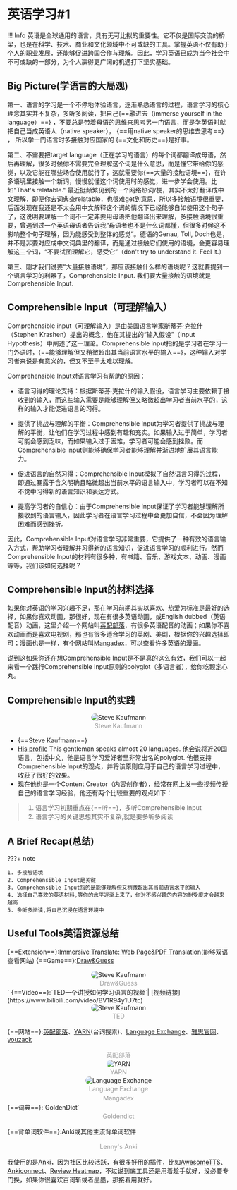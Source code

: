 # 英语学习#1
!!! Info
	英语是全球通用的语言，具有无可比拟的重要性。它不仅是国际交流的桥梁，也是在科学、技术、商业和文化领域中不可或缺的工具。掌握英语不仅有助于个人的职业发展，还能够促进跨国合作与理解。因此，学习英语已成为当今社会中不可或缺的一部分，为个人赢得更广阔的机遇打下坚实基础。

## Big Picture(学语言的大局观)
第一、语言的学习是一个不停地体验语言，逐渐熟悉语言的过程，语言学习的核心理念其实并不复杂，多听多阅读，把自己{==融进去（immerse yourself in the language）==} ，不要总是带着母语的思维来思考另一门语言，而是学英语时就把自己当成英语人（native speaker）， {==用native speaker的思维去思考==} ， 所以学一门语言时多接触对应国家的 {==文化和历史==}是好事。

第二、不需要把target language（正在学习的语言）的每个词都翻译成母语，然后再理解，很多时候你不需要完全理解这个词是什么意思，而是懂它带给你的感觉，以及它能在哪些场合使用就行了，这就需要你{==大量的接触语境==}，在许多语境里接触一个新词，慢慢就懂这个词使用时的感觉，进一步学会使用。比如"That's relatable." 最近挺频繁见到的一个网络热词/梗，其实不太好翻译成中文理解，即便你去词典查relatable，也很难get到意思，所以多接触语境很重要，后面发现在我还是不太会用中文解释这个词的情况下已经能够自如使用这个句子了，这说明要理解一个词不一定非要用母语把他翻译出来理解，多接触语境很重要，曾遇到过一个英语母语者告诉我“母语者也不是什么词都懂，但很多时候这不影响整个句子理解，因为能感受到整体的感觉”。德语的Genau, Toll, Doch也是，并不是非要对应成中文词典里的翻译，而是通过接触它们使用的语境，会更容易理解这三个词，“不要试图理解它，感受它”（don't try to understand it. Feel it.）

第三、刚才我们说要“大量接触语境”，那应该接触什么样的语境呢？这就要提到一个语言学习的利器了，Comprehensible Input. 我们要大量接触的语境就是Comprehensible Input.
## Comprehensible Input（可理解输入）
Comprehensible input（可理解输入）是由美国语言学家斯蒂芬·克拉什（Stephen Krashen）提出的概念，他在其提出的“输入假设”（Input Hypothesis）中阐述了这一理论。Comprehensible input指的是学习者在学习一门外语时，{==能够理解但又稍微超出其当前语言水平的输入==}，这种输入对学习者来说是有意义的，但又不至于太难以理解。

Comprehensible Input对语言学习有帮助的原因：
+ 语言习得的理论支持：根据斯蒂芬·克拉什的输入假设，语言学习主要依赖于接收到的输入，而这些输入需要是能够理解但又略微超出学习者当前水平的，这样的输入才能促进语言的习得。

+ 提供了挑战与理解的平衡：Comprehensible Input为学习者提供了挑战与理解的平衡，让他们在学习过程中感到有趣和充实。如果输入过于简单，学习者可能会感到乏味，而如果输入过于困难，学习者可能会感到挫败。而Comprehensible input则能够确保学习者能够理解并渐进地扩展其语言能力。

+ 促进语言的自然习得：Comprehensible Input模拟了自然语言习得的过程，即通过暴露于含义明确且略微超出当前水平的语言输入中，学习者可以在不知不觉中习得新的语言知识和表达方式。

+ 提高学习者的自信心：由于Comprehensible Input保证了学习者能够理解所接收到的语言输入，因此学习者在语言学习过程中会更加自信，不会因为理解困难而感到挫折。

因此，Comprehensible Input对语言学习非常重要，它提供了一种有效的语言输入方式，帮助学习者理解并习得新的语言知识，促进语言学习的顺利进行。然而Comprehensible Input的材料有很多种，有书籍、音乐、游戏文本、动画、漫画等等，我们该如何选择呢？
## Comprehensible Input的材料选择
如果你对英语的学习兴趣不足，那在学习前期其实以喜欢、热爱为标准是最好的选择，如果你喜欢动画，那很好，现在有很多英语动画，或English dubbed（英语配音）动画，这里介绍一个网站叫[英配部落](https://mobile.edatribe.com/)，有很多英语配音的动画；如果你不喜欢动画而是喜欢电视剧，那也有很多适合学习的英剧、美剧，根据你的兴趣选择即可；漫画也是一样，有个网站叫[Mangadex](https://mangadex.org/)，可以查看许多英语的漫画。

说到这如果你还在想Comprehensible Input是不是真的这么有效，我们可以一起来看一个践行Comprehensible Input原则的polyglot（多语言者），给你吃颗定心丸。
## Comprehensible Input的实践
<center>
    <img style="border-radius: 20px;width="50%""
         src="https://s2.loli.net/2024/04/02/BAa6GURhrgp5ebs.jpg" 
         alt="Steve Kaufmann"
          >
    <br>
    <div style="color: #999; padding: 2px;">
       Steve Kaufmann
    </div>
</center>


+ {==Steve Kaufmann==}
+  [His profile](https://www.youtube.com/@Thelinguist) This gentleman speaks almost 20 languages. 他会说将近20国语言，包括中文，他是语言学习爱好者里非常出名的polyglot. 他很支持Comprehensible Input的观点，并将该原则应用于自己的语言学习过程中，收获了很好的效果。
+ 现在他也是一个Content Creator（内容创作者），经常在网上发一些视频传授自己的语言学习经验，他还有两个比较重要的观点如下：
>1. 语言学习初期重点在{==听==}，多听Comprehensible Input
>2. 语言学习的关键思想其实不复杂,就是要多听多阅读

## A Brief Recap(总结)

???+ note 

    1. 多接触语境
    2. Comprehensible Input是关键
    3. Comprehensible Input指的是能够理解但又稍微超出其当前语言水平的输入
    4. 选择自己喜欢的英语材料,等你的水平逐渐上来了，你对不感兴趣的内容的耐受度才会越来越高
    5. 多听多阅读,将自己沉浸在语言环境中

## Useful Tools英语资源总结

{==Extension==}:[Immersive Translate: Web Page&PDF Translation](https://chromewebstore.google.com/detail/immersive-translate-web-p/bpoadfkcbjbfhfodiogcnhhhpibjhbnh?hl=en-US&utm_source=ext_sidebar)(能够双语查看网站)
{==Game==}:[Draw&Guess](https://apkpure.com/cn/draw-guess/com.tellmewow.senior.guess.drawing)

<center>
    <img style="border-radius: 20px;width="50%""
         src="https://s2.loli.net/2024/04/02/cAimqthRQeB5Tlz.png" 
         alt="Steve Kaufmann"
          >
    <br>
    <div style="color: #999; padding: 2px;">
       Draw&Guess
    </div>
</center>`
{==Video==}:`TED一个讲授如何学习语言的视频`| [视频链接](https://www.bilibili.com/video/BV1R94y1U7tc)
<center>
    <img style="border-radius: 20px;width="50%""
         src="https://s2.loli.net/2024/04/02/G3czvZA9pDSWHE7.png" 
         alt="Steve Kaufmann"
          >
    <br>
    <div style="color: #999; padding: 2px;">
       TED
    </div>
</center>


{==网站==}:[英配部落](https://mobile.edatribe.com/)、[YARN](https://getyarn.io/)(台词搜索)、[Language Exchange](https://www.mylanguageexchange.com/)、[雅思官网](https://www.chinaielts.org/)、[youzack](https://www.youzack.com)

<center>
    <img style="border-radius: 20px;width="50%""
         src="https://s2.loli.net/2024/04/02/mf8Y3qKUbI6F7Zl.png" 
         alt=""
          >
    <br>
    <div style="color: #999; padding: 2px;">
       英配部落
    </div>
</center>

<center>
    <img style="border-radius: 20px;width="50%""
         src="https://s2.loli.net/2024/04/02/voYSaZ9H6BEcqsx.png" 
         alt="YARN"
          >
    <br>
    <div style="color: #999; padding: 2px;">
       YARN
    </div>
</center>

<center>
    <img style="border-radius: 20px;width="50%""
         src="https://s2.loli.net/2024/04/02/nEXzcl9j8RtwTDv.png" 
         alt="Language Exchange"
          >
    <br>
    <div style="color: #999; padding: 2px;">
       Language Exchange
    </div>
</center>

<center>
    <img style="border-radius: 20px;width="50%""
         src="https://s2.loli.net/2024/04/02/AXhuxdWtqHGnr8V.png" 
         alt=""
          >
    <br>
    <div style="color: #999; padding: 2px;">
       Mangadex
    </div>
</center>
{==词典==}:`GoldenDict`

<center>
    <img style="border-radius: 20px;width="50%""
         src="https://s2.loli.net/2024/04/02/wn3z9TA7EYBogyU.png" 
         alt=""
          >
    <br>
    <div style="color: #999; padding: 2px;">
       Goldendict
    </div>
</center>


{==背单词软件==}:Anki或其他主流背单词软件

<center>
    <img style="border-radius: 20px;width="50%""
         src="https://s2.loli.net/2024/04/02/MRpQxCdGvlUTJHs.png" 
         alt=""
          >
    <br>
    <div style="color: #999; padding: 2px;">
       Lenny's Anki
    </div>
</center>


我使用的是Anki，因为社区比较活跃，有很多好用的插件，比如[AwesomeTTS](https://ankiweb.net/shared/info/1436550454)、[Ankiconnect](https://ankiweb.net/shared/info/2055492159)、[Review Heatmap](https://ankiweb.net/shared/info/1771074083)，不过说到底工具还是用着趁手就好，没必要专门换，如果你很喜欢百词斩或者墨墨，那接着用就好。